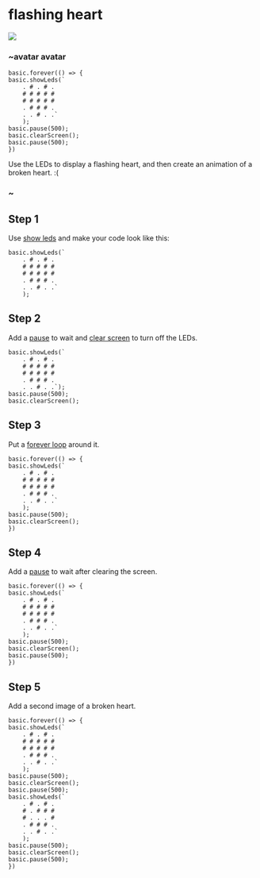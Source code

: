 # flashing heart

![](/static/mb/projects/a1-display.png)

### ~avatar avatar

```sim
basic.forever(() => {
basic.showLeds(`
    . # . # .
    # # # # #
    # # # # #
    . # # # .
    . . # . .`
    );
basic.pause(500);
basic.clearScreen();
basic.pause(500);
})
```

Use the LEDs to display a flashing heart, and then create
an animation of a broken heart. :(

### ~

## Step 1

Use [show leds](/reference/basic/show-leds) and make your code look like this:

```blocks
basic.showLeds(`
    . # . # .
    # # # # #
    # # # # #
    . # # # .
    . . # . .`
    );
```

## Step 2

Add a [pause](/reference/basic/pause) to wait and [clear screen](/reference/basic/clear-screen) to turn off the LEDs.

```blocks
basic.showLeds(`
    . # . # .
    # # # # #
    # # # # #
    . # # # .
    . . # . .`);
basic.pause(500);
basic.clearScreen();
```

## Step 3

Put a [forever loop](/reference/basic/forever) around it.

```blocks
basic.forever(() => {
basic.showLeds(`
    . # . # .
    # # # # #
    # # # # #
    . # # # .
    . . # . .`
    );
basic.pause(500);
basic.clearScreen();
})
```

## Step 4

Add a [pause](/reference/basic/pause) to wait after clearing the screen.

```blocks
basic.forever(() => {
basic.showLeds(`
    . # . # .
    # # # # #
    # # # # #
    . # # # .
    . . # . .`
    );
basic.pause(500);
basic.clearScreen();
basic.pause(500);
})
```

## Step 5

Add a second image of a broken heart. 


```blocks
basic.forever(() => {
basic.showLeds(`
    . # . # .
    # # # # #
    # # # # #
    . # # # .
    . . # . .`
    );
basic.pause(500);
basic.clearScreen();
basic.pause(500);
basic.showLeds(`
    . # . # .
    # . # # #
    # . . . #
    . # # # .
    . . # . .`
    );
basic.pause(500);
basic.clearScreen();
basic.pause(500);
})
```
